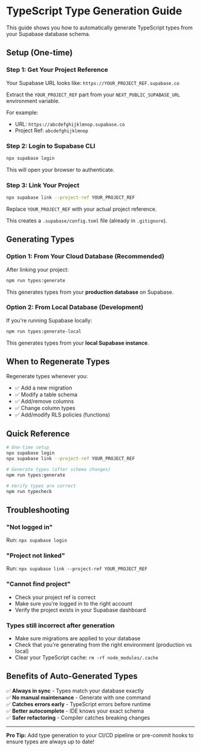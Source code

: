 # TypeScript Type Generation Guide

This guide shows you how to automatically generate TypeScript types from your Supabase database schema.

## Setup (One-time)

### Step 1: Get Your Project Reference

Your Supabase URL looks like: `https://YOUR_PROJECT_REF.supabase.co`

Extract the `YOUR_PROJECT_REF` part from your `NEXT_PUBLIC_SUPABASE_URL` environment variable.

For example:
- URL: `https://abcdefghijklmnop.supabase.co`
- Project Ref: `abcdefghijklmnop`

### Step 2: Login to Supabase CLI

```bash
npx supabase login
```

This will open your browser to authenticate.

### Step 3: Link Your Project

```bash
npx supabase link --project-ref YOUR_PROJECT_REF
```

Replace `YOUR_PROJECT_REF` with your actual project reference.

This creates a `.supabase/config.toml` file (already in `.gitignore`).

## Generating Types

### Option 1: From Your Cloud Database (Recommended)

After linking your project:

```bash
npm run types:generate
```

This generates types from your **production database** on Supabase.

### Option 2: From Local Database (Development)

If you're running Supabase locally:

```bash
npm run types:generate-local
```

This generates types from your **local Supabase instance**.

## When to Regenerate Types

Regenerate types whenever you:
- ✅ Add a new migration
- ✅ Modify a table schema
- ✅ Add/remove columns
- ✅ Change column types
- ✅ Add/modify RLS policies (functions)

## Quick Reference

```bash
# One-time setup
npx supabase login
npx supabase link --project-ref YOUR_PROJECT_REF

# Generate types (after schema changes)
npm run types:generate

# Verify types are correct
npm run typecheck
```

## Troubleshooting

### "Not logged in"
Run: `npx supabase login`

### "Project not linked"
Run: `npx supabase link --project-ref YOUR_PROJECT_REF`

### "Cannot find project"
- Check your project ref is correct
- Make sure you're logged in to the right account
- Verify the project exists in your Supabase dashboard

### Types still incorrect after generation
- Make sure migrations are applied to your database
- Check that you're generating from the right environment (production vs local)
- Clear your TypeScript cache: `rm -rf node_modules/.cache`

## Benefits of Auto-Generated Types

✅ **Always in sync** - Types match your database exactly  
✅ **No manual maintenance** - Generate with one command  
✅ **Catches errors early** - TypeScript errors before runtime  
✅ **Better autocomplete** - IDE knows your exact schema  
✅ **Safer refactoring** - Compiler catches breaking changes  

---

**Pro Tip:** Add type generation to your CI/CD pipeline or pre-commit hooks to ensure types are always up to date!

